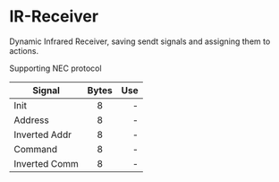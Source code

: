 # IR-Receiver
Dynamic Infrared Receiver, saving sendt signals and assigning them to actions.

Supporting NEC protocol

| Signal        | Bytes | Use  |
| ------------- |:-----:| -----:|
| Init          | 8     | - |
| Address       | 8     | - |
| Inverted Addr | 8     | - |
| Command       | 8     | - |
| Inverted Comm | 8     | - |

